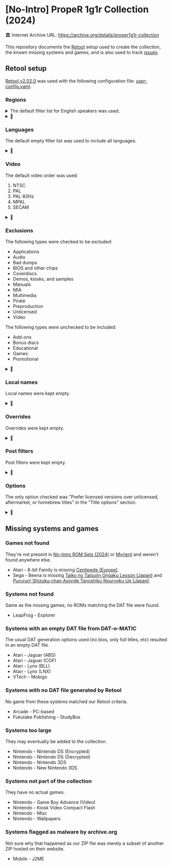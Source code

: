 # [No-Intro] PropeR 1g1r Collection (2024)

🏛️ Internet Archive URL: https://archive.org/details/proper1g1r-collection

This repository documents the [Retool](https://unexpectedpanda.github.io/retool) setup used to create the collection, the known missing systems and games, and is also used to track [issues](https://github.com/proper1g1r/proper1g1r-collection/issues).

## Retool setup

[Retool v2.02.0](https://github.com/unexpectedpanda/retool/releases/tag/v2.02.0) was used with the following configuration file: [user-config.yaml](retool/user-config.yaml).

### Regions

<details>
<summary>The default filter list for English speakers was used.</summary>

1. USA
1. World
1. Canada
1. Europe
1. UK
1. Australia
1. New Zealand
1. Singapore
1. Ireland
1. Japan
1. Asia
1. Thailand
1. Spain
1. Mexico
1. Argentina
1. Latin America
1. Brazil
1. Portugal
1. France
1. Belgium
1. Netherlands
1. Germany
1. Austria
1. Italy
1. Switzerland
1. Hong Kong
1. China
1. Taiwan
1. Korea
1. Russia
1. Ukraine
1. Estonia
1. Poland
1. Latvia
1. Lithuania
1. Denmark
1. Norway
1. Sweden
1. Scandinavia
1. Finland
1. Iceland
1. Hungary
1. Czech
1. Greece
1. Macedonia
1. India
1. South Africa
1. Israel
1. Slovakia
1. Turkey
1. Croatia
1. Slovenia
1. United Arab Emirates
1. Bulgaria
1. Romania
1. Albania
1. Serbia
1. Indonesia
1. Unknown

</details>

<details>
<summary>📸</summary>

![](retool/screenshots/1-regions.png)

</details>

### Languages

The default empty filter list was used to include all languages.

<details>
<summary>📸</summary>

![](retool/screenshots/2-languages.png)

</details>

### Video

The default video order was used:

1. NTSC
1. PAL
1. PAL 60Hz
1. MPAL
1. SECAM

<details>
<summary>📸</summary>

![](retool/screenshots/3-video.png)

</details>

### Exclusions

The following types were checked to be excluded:

- Applications
- Audio
- Bad dumps
- BIOS and other chips
- Coverdiscs
- Demos, kiosks, and samples
- Manuals
- MIA
- Multimedia
- Pirate
- Preproduction
- Unlicensed
- Video

The following types were unchecked to be included:

- Add-ons
- Bonus discs
- Educational
- Games
- Promotional

<details>
<summary>📸</summary>

![](retool/screenshots/4-exclusions.png)

</details>

### Local names

Local names were kept empty.

<details>
<summary>📸</summary>

![](retool/screenshots/5-local-names.png)

</details>

### Overrides

Overrides were kept empty.

<details>
<summary>📸</summary>

![](retool/screenshots/6-overrides.png)

</details>

### Post filters

Post filters were kept empty.

<details>
<summary>📸</summary>

![](retool/screenshots/7-post-filters.png)

</details>

### Options

The only option checked was "Prefer licensed versions over unlicensed, aftermarket, or homebrew titles" in the "Title options" section.

<details>
<summary>📸</summary>

![](retool/screenshots/8-options.png)

</details>

## Missing systems and games

### Games not found

They're not present in [No-Intro ROM Sets (2024)](https://archive.org/details/ni-romsets) or [Myrient](https://myrient.erista.me/files/No-Intro) and weren't found anywhere else.

- Atari - 8-bit Family is missing [Centipede (Europe)](https://datomatic.no-intro.org/index.php?page=show_record&s=203&n=0009).
- Sega - Beena is missing [Taiko no Tatsujin Ongaku Lesson (Japan)](https://datomatic.no-intro.org/index.php?page=show_record&s=113&n=0058) and [Pururun! Shizuku-chan Asonde Tanoshiku Nouryoku Up (Japan)](https://datomatic.no-intro.org/index.php?page=show_record&s=113&n=0057).

### Systems not found

Same as the missing games, no ROMs matching the DAT file were found.

- LeapFrog - Explorer

### Systems with an empty DAT file from DAT-o-MATIC

The usual DAT generation options used (no bios, only full titles, etc) resulted in an empty DAT file.

- Atari - Jaguar (ABS)
- Atari - Jaguar (COF)
- Atari - Lynx (BLL)
- Atari - Lynx (LNX)
- VTech - Mobigo

### Systems with no DAT file generated by Retool

No game from these systems matched our Retool criteria.

- Arcade - PC-based
- Fukutake Publishing - StudyBox

### Systems too large

They may eventually be added to the collection.

- Nintendo - Nintendo DS (Encrypted)
- Nintendo - Nintendo DS (Decrypted)
- Nintendo - Nintendo 3DS
- Nintendo - New Nintendo 3DS

### Systems not part of the collection

They have no actual games.

- Nintendo - Game Boy Advance (Video)
- Nintendo - Kiosk Video Compact Flash
- Nintendo - Misc
- Nintendo - Wallpapers

### Systems flagged as malware by archive.org

Not sure why that happened as our ZIP file was merely a subset of another ZIP hosted on their website.

- Mobile - J2ME
